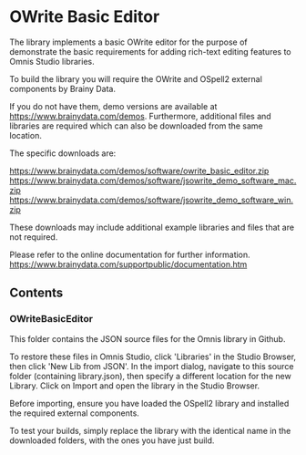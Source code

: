 # OWrite Basic Editor

The library implements a basic OWrite editor for the purpose of demonstrate the basic requirements for adding rich-text editing features to Omnis Studio libraries.

To build the library you will require the OWrite and OSpell2 external components by Brainy Data.

If you do not have them, demo versions are available at https://www.brainydata.com/demos. Furthermore, additional files and libraries are required which can also be downloaded from the same location.

The specific downloads are:

https://www.brainydata.com/demos/software/owrite_basic_editor.zip
https://www.brainydata.com/demos/software/jsowrite_demo_software_mac.zip
https://www.brainydata.com/demos/software/jsowrite_demo_software_win.zip

These downloads may include additional example libraries and files that are not required.

Please refer to the online documentation for further information.
https://www.brainydata.com/supportpublic/documentation.htm

## Contents

### OWriteBasicEditor

This folder contains the JSON source files for the Omnis library in Github.

To restore these files in Omnis Studio, click 'Libraries' in the Studio Browser, then click 'New Lib from JSON'. In the import dialog, navigate to this source folder (containing library.json), then specify a different location for the new Library. Click on Import and open the library in the Studio Browser.

Before importing, ensure you have loaded the OSpell2 library and installed the required external components.

To test your builds, simply replace the library with the identical name in the downloaded folders, with the ones you have just build.
